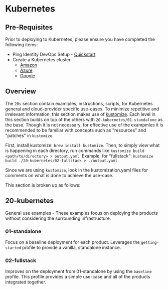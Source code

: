 # Kubernetes

## Pre-Requisites

Prior to deploying to Kubernetes, please ensure you have completed the following items:

* Ping Identity DevOps Setup - [Quickstart](../docs/QUICKSTART.md)
* Create a Kubernetes cluster
  * [Amazon](../22-cloud/cloud/amazon/README.md)
  * [Azure](../22-cloud/cloud/azure/README.md)
  * [Google](../22-cloud/cloud/google/README.md)

## Overview

The `20s` section contain examlples, instructions, scripts, for Kubernetes general and cloud-provider specific use-cases. 
To minimize repetitive and irrelevant information, this section makes use of [kustomize](https://kustomize.io/). Each level in this section builds on top of the others with `20-kubernetes/01-standalone` as the base. Though it is not necessary, for effective use of the exampmles it is recommended to be familiar with concepts such as "resources" and "patches" in `kustomize`. 

First, install kustomize: `brew install kustomize`. Then, to simply view what is happening in each directory, run commands like `kustomize build <path/to/directory> > output.yaml`. Example, for "fullstack": `kustomize build ./20-kubernetes/02-fullstack > ./output.yaml`

Since we are using `kustomize`, look in the kustomization.yaml files for comments on what is done to achieve the use-case.

This section is broken up as follows:

## 20-kubernetes

General use examples - These examples focus on deploying the products without considering the surrounding infrastructure.

### 01-standalone

Focus on a baseline deployment for each product. Leverages the `getting-started` profile to provide a vanilla, standalone instance.

### 02-fullstack

Improves on the deployment from 01-standalone by using the `baseline` profile. This profile provides a simple use-case and all of the products integrated together.
